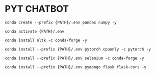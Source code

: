 # PYT CHATBOT

```
conda create --prefix {PATH}/.env pandas numpy -y
```

```
conda activate {PATH}/.env
```

```
conda install nltk -c conda-forge -y
```

```
conda install --prefix {PATH}/.env pytorch cpuonly -c pytorch -y
```

```
conda install --prefix {PATH}/.env selenium -c conda-forge -y
```

```
conda install --prefix {PATH}/.env pymongo flask flask-cors -y
```
